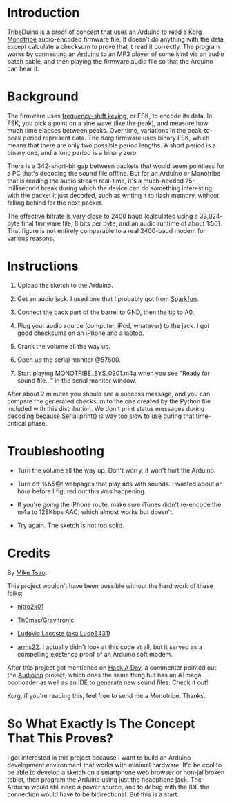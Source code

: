 Introduction
============

TribeDuino is a proof of concept that uses an Arduino to read a [Korg Monotribe](http://www.korg.com/monotribe)
audio-encoded firmware file. It doesn't do anything with the data except calculate a checksum to prove that it
read it correctly. The program works by connecting an [Arduino](http://www.arduino.cc/) to an MP3 player of
some kind via an audio patch cable, and then playing the firmware audio file so that the Arduino can hear it.

Background
==========

The firmware uses [frequency-shift keying](http://en.wikipedia.org/wiki/Frequency-shift_keying), or FSK, to
encode its data. In FSK, you pick a point on a sine wave (like the peak), and measure how much time elapses
between peaks. Over time, variations in the peak-to-peak period represent data. The Korg firmware uses binary
FSK, which means that there are only two possible period lengths. A short period is a binary one, and a long
period is a binary zero.

There is a 342-short-bit gap between packets that would seem pointless for a PC that's decoding the sound file
offline. But for an Arduino or Monotribe that is reading the audio stream real-time, it's a much-needed
75-millisecond break during which the device can do something interesting with the packet it just decoded, such
as writing it to flash memory, without falling behind for the next packet.

The effective bitrate is very close to 2400 baud (calculated using a 33,024-byte final firmware file, 8 bits
per byte, and an audio runtime of about 1:50). That figure is not entirely comparable to a real 2400-baud modem
for various reasons.

Instructions
============

1. Upload the sketch to the Arduino.

1. Get an audio jack. I used one that I probably got from [Sparkfun](http://www.sparkfun.com/products/8032).

1. Connect the back part of the barrel to GND, then the tip to A0.

1. Plug your audio source (computer, iPod, whatever) to the jack. I got good checksums on an iPhone and a laptop.

1. Crank the volume all the way up.

1. Open up the serial monitor @57600.

1. Start playing MONOTRIBE_SYS_0201.m4a when you see "Ready for sound file..." in the serial monitor window.

After about 2 minutes you should see a success message, and you can compare the generated checksum to the one
created by the Python file included with this distribution. We don't print status messages during decoding
because Serial.print() is way too slow to use during that time-critical phase.

Troubleshooting
===============

- Turn the volume all the way up. Don't worry, it won't hurt the Arduino.

- Turn off %&$@! webpages that play ads with sounds. I wasted about an hour before I figured out this was happening.

- If you're going the iPhone route, make sure iTunes didn't re-encode the m4a to 128Kbps AAC, which almost works but doesn't.

- Try again. The sketch is not too solid.

Credits
=======

By [Mike Tsao](http://github.com/sowbug).

This project wouldn't have been possible without the hard work of these folks:

- [nitro2k01](http://blog.gg8.se/wordpress/2011/12/04/korg-monotribe-firmware-20-analysis/)

- [Th0mas/Gravitronic](http://gravitronic.blogspot.com/2011/12/decoding-korg-monotribe-firmware.html)

- [Ludovic Lacoste (aka Ludo6431)](http://ludolacoste.com)

- [arms22](http://code.google.com/p/arms22/). I actually didn't look at this code at all, but it served as a compelling existence proof of an Arduino soft modem.

After this project got mentioned on [Hack A Day](http://hackaday.com/2011/12/30/programming-an-arduino-using-an-audio-file/),
a commenter pointed out the [Audioino](http://hackaday.com/2011/09/09/program-an-arduino-using-your-sound-card/) project,
which does the same thing but has an ATmega bootloader as well as an IDE to generate new sound files. Check it out!

Korg, if you're reading this, feel free to send me a Monotribe. Thanks.

So What Exactly Is The Concept That This Proves?
================================================

I got interested in this project because I want to build an Arduino development environment that works with minimal
hardware. It'd be cool to be able to develop a sketch on a smartphone web browser or non-jailbroken tablet, then
program the Arduino using just the headphone jack. The Arduino would still need a power source, and to debug with
the IDE the connection would have to be bidirectional. But this is a start.